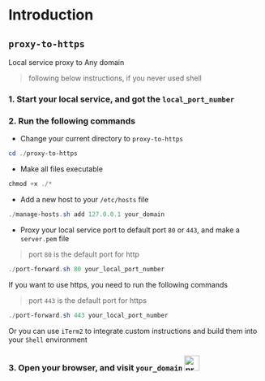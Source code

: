 # Introduction

## `proxy-to-https`
Local service proxy to Any domain
> following below instructions, if you never used shell
### 1. Start your local service, and got the `local_port_number`
### 2. Run the following commands
- Change your current directory to `proxy-to-https`
```powershell
cd ./proxy-to-https
```
- Make all files executable
```powershell
chmod +x ./*
```
- Add a new host to your `/etc/hosts` file
```powershell
./manage-hosts.sh add 127.0.0.1 your_domain
```
- Proxy your local service port to default port `80` or `443`, and make a `server.pem` file
> port `80` is the default port for http
```powershell
./port-forward.sh 80 your_local_port_number
```

If you want to use https, you need to run the following commands
> port `443` is the default port for https
```powershell
./port-forward.sh 443 your_local_port_number
```

Or you can use `iTerm2` to integrate custom instructions and build them into your `Shell` environment
### 3. Open your browser, and visit `your_domain`  <img src="https://emojis.slackmojis.com/emojis/images/1669813533/62956/doge.gif?1669813533" alt="proxy" width="30"/>